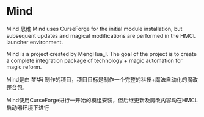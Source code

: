 # Mind
Mind 思维
Mind uses CurseForge for the initial module installation, but subsequent updates and magical modifications are performed in the HMCL launcher environment.

Mind is a project created by MengHua_I. The goal of the project is to create a complete integration package of technology + magic automation for magic reform.

Mind是由 梦华i 制作的项目，项目目标是制作一个完整的科技+魔法自动化的魔改整合包。

Mind使用CurseForge进行一开始的模组安装，但后继更新及魔改内容均在HMCL启动器环境下进行
